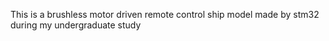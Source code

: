 This is a brushless motor driven remote control ship model made by stm32 during my undergraduate study

